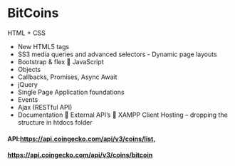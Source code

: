 # BitCoins
 HTML + CSS

* New HTML5 tags
* SS3 media queries and advanced selectors - Dynamic page layouts
* Bootstrap & flex  JavaScript
* Objects
* Callbacks, Promises, Async Await
* jQuery
* Single Page Application foundations
* Events
* Ajax (RESTful API)
* Documentation  External API’s  XAMPP Client Hosting – dropping the structure in htdocs folder

#### API:https://api.coingecko.com/api/v3/coins/list,

#### https://api.coingecko.com/api/v3/coins/bitcoin
